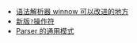 - [语法解析器 winnow 可以改进的地方](/note/rust_improvement_winnow.md)
- [新版`?`操作符](/note/rust_try_v2.md)
- [Parser 的通用模式](note/rust_winnow_parser.md)
